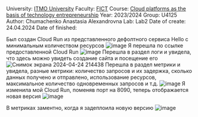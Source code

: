 University: [ITMO University](https://itmo.ru/ru/)
Faculty: [FICT](https://ftmi.itmo.ru/)
Course: [Cloud platforms as the basis of technology entrepreneurship](https://itmo-ict-faculty.github.io/cloud-platforms-as-the-basis-of-technology-entrepreneurship/) 
Year: 2023/2024
Group: U4125
Author: Chumachenko Anastasia Alexandrovna
Lab: Lab2
Date of create: 24.04.2024
Date of finished:

Был создан Cloud Run из представленного дефолтного сервиса Hello с минимальным количеством ресурсов
![image](https://github.com/Turmalyne/2023_2024-cloud-platforms-as-the-basis-of-technology-entrepreneurship-U4125-chumachenko_a_a/assets/164026253/769f4bd4-cf07-4f33-aac5-a933f6551a1e)
Я перешла по ссылке предоставленной Cloud Run
![image](https://github.com/Turmalyne/2023_2024-cloud-platforms-as-the-basis-of-technology-entrepreneurship-U4125-chumachenko_a_a/assets/164026253/dbbee718-be40-4652-ac45-587ce7b97e57)
Перешла в раздел логи и увидела, что здесь можно увидеть создание сайта и посещение его
![Снимок экрана 2024-04-24 214438](https://github.com/Turmalyne/2023_2024-cloud-platforms-as-the-basis-of-technology-entrepreneurship-U4125-chumachenko_a_a/assets/164026253/c2badf77-3f1e-4330-a48f-fcf3abe5f160)
Перешла в раздел метрики и увидела, разные метрики: количество запросов и их задержка, сколько данных получено и отправлено, использование ресурсов, максимальное количество одновременных запросов и т.д.
![image](https://github.com/Turmalyne/2023_2024-cloud-platforms-as-the-basis-of-technology-entrepreneurship-U4125-chumachenko_a_a/assets/164026253/e653d3f6-3c02-494c-bedc-0a7e73cd6b66)
Я изменила мой Cloud Run, поменяв порт на 8090, теперь отображается новая версия
![image](https://github.com/Turmalyne/2023_2024-cloud-platforms-as-the-basis-of-technology-entrepreneurship-U4125-chumachenko_a_a/assets/164026253/95b74509-b50f-42b0-ae7b-09f2acac9a52)
 
В метриках заментно, когда я задеплоила новую версию
![image](https://github.com/Turmalyne/2023_2024-cloud-platforms-as-the-basis-of-technology-entrepreneurship-U4125-chumachenko_a_a/assets/164026253/e7a2c0eb-de99-41dc-900b-d7423139afaf)

